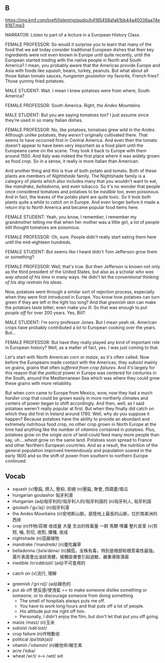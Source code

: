 ## B
https://img.kmf.com/toefl/listening/audio/b4185458afa61bb44a40036aa74e8187.mp3

NARRATOR: Listen to part of a lecture in a European History Class.

FEMALE PROFESSOR: So would it surprise you to learn that many of the food that we eat today consider traditional European dishes that their key ingredients were not even known in Europe until quite recently, until the European started *trading* with the native people in North and South America? I mean, you probably aware that the Americas provide Europe and Asia with foods like *squash*, beans, turkey, peanuts. But what about all those Italian tomato sauces, *hungarian goulashor* my favorite, French fries? Those yummy fried potatoes.

MALE STUDENT: Wait. I mean I knew potatoes were from where, South America?

FEMALE PROFESSOR: South America. Right, *the Andes Mountains.*

MALE STUDENT: But you are saying tomatoes too? I just assume since they're used in so many Italian dishes.

FEMALE PROFESSOR: No, like potatoes, tomatoes grew wild in the *Andes*. Although unlike potatoes, they *weren't* originally cultivated there. That seems to have occurred first in Central America. And even then the tomato doesn't appear to have been very important as a food plant until the Europeans came on the scene. They took it back to Europe with them around 1550. And Italy was indeed the first place where it was widely grown as food *crop*. So in a sense, it really is more Italian than American.

And another thing and this is true of both potato and tomato. Both of these plants are members of *Nightshade* family. The Nightshade family is a category of plants which also includes many that you wouldn't want to eat, like *mandrake*, *belladonna*, and even tobacco. So it's no wonder that people once considered tomatoes and potatoes to be *inedible* too, even poisonous. And in fact, the leaves of the potato plant are quite toxic. So it took both plants quite a while to *catch on* in Europe. And even longer before it made a return trip to North America and became popular food items here.

FEMALE STUDENT: Yeah, you know, I remember, I remember my grandmother telling me that when her mother was a little girl, a lot of people still thought tomatoes are poisonous.

FEMALE PROFESSOR: Oh, sure. People didn't really start eating them here until the mid-eighteen hundreds.

FEMALE STUDENT: But seems like I heard didn't Tom Jefferson grow them or something?

FEMALE PROFESSOR: Well, that's true. But then Jefferson is known not only as the third president of the United States, but also as a scholar *who was way ahead of his time* in many ways. He didn't let the *conventional thinking of his day restrain his ideas*.

Now, potatoes went through a similar sort of rejection process, especially when they were first introduced in Europe. You know how potatoes can turn green if they are left in the light too long? And that *greenish* skin can make the potatoes taste bitter; even make you ill. So that was enough to *put people off* for over 200 years. Yes, Bill?

MALE STUDENT: I'm sorry professor Jones. But I mean yeah ok. American crops have probably contributed a lot to European cooking over the years. But...

FEMALE PROFESSOR: But have they really played any kind of important role in European history? Well, as a matter of fact, yes. I was just coming to that.

Let's start with North American corn or *maize*, as it's often called. Now before the Europeans made contact with the Americas, they *subsist* mainly on grains, grains that often *suffered from crop failures*. And it's largely for this reason that the *political* power in Europe was centered for centuries in the South, around the Mediterranean Sea which was where they could grow these grains with more reliability.

But when corn came to Europe from Mexico, wow, now they had a much *hardier* crop that could be grown easily in more northerly climates and centers of power began to shift accordingly. And then, well, as I said potatoes weren't really popular at first. But when they finally did catch on which they did first in Ireland around 1780. Well, why do you suppose it happen? Because potatoes have the ability to provide an abundant and extremely nutritious food crop, no other crop grown in North Europe at the time had anything like the number of *vitamins* contained in potatoes. Plus, potatoes grow on the single *acre* of land could feed many more people than say, uh....*wheat* grow on the same land. Potatoes soon spread to France and other Northern European countries. And as a result, the nutrition of the general population improved tremendously and population soared in the early 1800 and so the shift of power from southern to northern Europe continued.

## Vocab
- squash (v)壓扁, 擠入, 壓抑, 拒絕 (n)壓扁, 聚會, 西葫蘆/南瓜
- hungarian goulashor 匈牙利湯
- Hungarian (adj)匈牙利的/匈牙利人的/匈牙利語的 (n)匈牙利人, 匈牙利語 
- goulash /ˈɡuːlaʃ/ (n)匈牙利湯
- the Andes Mountains (n)安地斯山脈，是陸地上最長的山脈，位於南美洲的西岸
- crop (n)作物/莊稼 收成量 大量 生出的牲畜量 一群 馬鞭 嗉囊 整片皮革 (v)剪短, 嚙, 剪切, 收割, 播種, 收成
- nightshade (n)茄屬植物
- mandrake /ˈmandreɪk/ (n)曼陀羅草
- belladonna /ˌbɛləˈdɒnə/ (n)顛茄，全株有毒，特別是根部和根莖毒性最強。葉片表面會出油狀液體，接觸皮膚會引起過敏，嚴重導致潰瘍
- inedible /ɪnˈɛdɪb(ə)l/ (adj)不可食用的
+ catch on (v)流行, 理解
- greenish /ˈɡriːnɪʃ/ (adj)綠色的
- put sb off 使反感/使洩氣 == to make someone dislike something or someone, or to discourage someone from doing something
	- The smell of hospitals always puts me off.
	- You have to work long hours and that puts off a lot of people.
	- His attitude put me right off him.
	- Personally, I didn't enjoy the film, but don't let that put you off going.
- maize /meɪz/ (n)玉米
- subsist /səbˈsɪst/ 
- crop failure (n)作物歉收
- political /pəˈlɪtɪk(ə)l/ 
- vitamin /ˈvɪtəmɪn/ (n)維他命/維生素
- acre /ˈeɪkə/ 
- wheat /wiːt/ <--> /wɪt/ wit